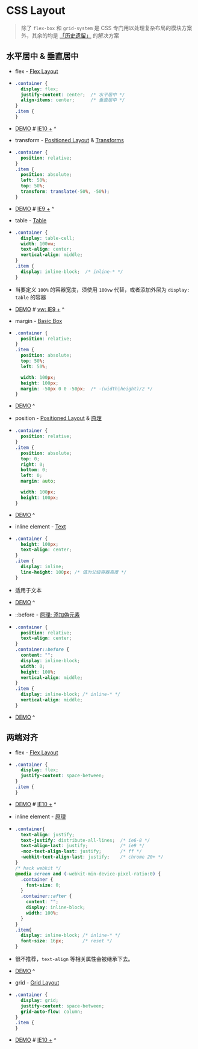 ---
---

# CSS Layout

> 除了 `flex-box` 和 `grid-system` 是 CSS 专门用以处理复杂布局的模块方案外，其余的均是 [「历史遗留」](https://www.zhihu.com/question/19583370) 的解决方案

## 水平居中 & 垂直居中

-   flex - [Flex Layout](https://drafts.csswg.org/css-flexbox-1/)
-   ```css
    .container {
      display: flex;
      justify-content: center;  /* 水平居中 */
      align-items: center;      /* 垂直居中 */
    }
    .item {
    }
    ```
-   [DEMO](https://codepen.io/wizard67/pen/bMWqWv) # [IE10 +](https://caniuse.com/#search=flex)
^

-   transform - [Positioned Layout](https://drafts.csswg.org/css-position-3/) & [Transforms](https://drafts.csswg.org/css-transforms-1/)
-   ```css
    .container {
      position: relative;
    }
    .item {
      position: absolute;
      left: 50%;
      top: 50%;
      transform: translate(-50%, -50%);
    }
    ```
-   [DEMO](https://codepen.io/wizard67/pen/JvNWpG) # [IE9 +](https://caniuse.com/#search=transform)
^

-   table - [Table](https://drafts.csswg.org/css-tables-3/)
-   ```css
    .container {
      display: table-cell;
      width: 100vw;
      text-align: center;
      vertical-align: middle;
    }
    .item {
      display: inline-block;  /* inline-* */
    }
    ```
-   当要定义 `100%` 的容器宽度，须使用 `100vw` 代替，或者添加外层为 `display: table` 的容器
-   [DEMO](https://codepen.io/wizard67/pen/rvmyQN) # [vw: IE9 +](https://caniuse.com/#search=vw)
^

-   margin - [Basic Box](https://drafts.csswg.org/css-box-3/#margin-props)
-   ```css
    .container {
      position: relative;
    }
    .item {
      position: absolute;
      top: 50%;
      left: 50%;

      width: 100px;
      height: 100px;
      margin: -50px 0 0 -50px;  /* -(width|height)/2 */
    }
    ```
-   [DEMO](https://codepen.io/wizard67/pen/MGmmKw)
^

-   position - [Positioned Layout](https://drafts.csswg.org/css-position-3/) & [原理](https://www.smashingmagazine.com/2013/08/absolute-horizontal-vertical-centering-css/#Explanation)
-   ```css
    .container {
      position: relative;
    }
    .item {
      position: absolute;
      top: 0;
      right: 0;
      bottom: 0;
      left: 0;
      margin: auto;

      width: 100px;
      height: 100px;
    }
    ```
-   [DEMO](https://codepen.io/wizard67/pen/KRmmMP)
^

-   inline element - [Text](https://drafts.csswg.org/css-text-3/#text-align-property)
-   ```css
    .container {
      height: 100px;
      text-align: center;
    }
    .item {
      display: inline;
      line-height: 100px; /* 值为父级容器高度 */
    }
    ```
-   适用于文本
-   [DEMO](https://codepen.io/wizard67/pen/JvNNKN)
^

-   ::before - [原理: 添加偽元素](http://www.oxxostudio.tw/articles/201408/css-vertical-align.html)
-   ```css
    .container {
      position: relative;
      text-align: center;
    }
    .container::before {
      content: "";
      display: inline-block;
      width: 0;
      height: 100%;
      vertical-align: middle;
    }
    .item {
      display: inline-block; /* inline-* */
      vertical-align: middle;
    }
    ```
-   [DEMO](https://codepen.io/wizard67/pen/yjbbgN)
^

## 两端对齐

-   flex - [Flex Layout](https://drafts.csswg.org/css-flexbox-1/)
-   ```css
    .container {
      display: flex;
      justify-content: space-between;
    }
    .item {
    }
    ```
-   [DEMO](https://codepen.io/wizard67/pen/XqRaWO) # [IE10 +](https://caniuse.com/#search=flex)
^

-   inline element - [原理](https://www.zhihu.com/question/19895400)
-   ```css
    .container{
      text-align: justify;
      text-justify: distribute-all-lines;  /* ie6-8 */
      text-align-last: justify;            /* ie9 */
      -moz-text-align-last: justify;       /* ff */
      -webkit-text-align-last: justify;    /* chrome 20+ */
    }
    /* hack webkit */
    @media screen and (-webkit-min-device-pixel-ratio:0) {
      .container {
        font-size: 0; 
      }
      .container::after {
        content: "";
        display: inline-block;
        width: 100%;
      }
    }
    .item{
      display: inline-block; /* inline-* */
      font-size: 16px;       /* reset */
    }
    ```
-   很不推荐，`text-align` 等相关属性会被继承下去。
-   [DEMO](https://codepen.io/wizard67/pen/YLVxXq)
^

-   grid - [Grid Layout](https://drafts.csswg.org/css-grid-1/)
-   ```css
    .container {
      display: grid;
      justify-content: space-between;
      grid-auto-flow: column;
    }
    .item {
    }
    ```
-   [DEMO](https://codepen.io/wizard67/pen/NMjepy) # [IE10 +](https://caniuse.com/#search=flex)
^
